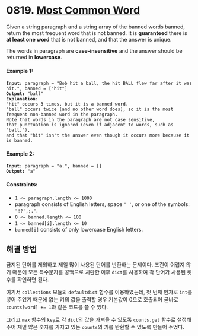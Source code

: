 # 0819. [Most Common Word](https://leetcode.com/problems/most-common-word)

Given a string paragraph and a string array of the banned words banned, return the most frequent word that is not banned. It is **guaranteed** there is **at least one word** that is not banned, and that the answer is unique.

The words in paragraph are **case-insensitive** and the answer should be returned in **lowercase**.

#### Example 1:

<pre><code><strong>Input:</strong> paragraph = "Bob hit a ball, the hit BALL flew far after it was hit.", banned = ["hit"]
<strong>Output:</strong> "ball"
<strong>Explanation:</strong>
"hit" occurs 3 times, but it is a banned word.
"ball" occurs twice (and no other word does), so it is the most frequent non-banned word in the paragraph. 
Note that words in the paragraph are not case sensitive,
that punctuation is ignored (even if adjacent to words, such as "ball,"), 
and that "hit" isn't the answer even though it occurs more because it is banned.</code></pre>

#### Example 2:

<pre><code><strong>Input:</strong> paragraph = "a.", banned = []
<strong>Output:</strong> "a"</code></pre>

#### Constraints:

- `1 <= paragraph.length <= 1000`
- paragraph consists of English letters, space `' '`, or one of the symbols: `"!?',;."`.
- `0 <= banned.length <= 100`
- `1 <= banned[i].length <= 10`
- `banned[i]` consists of only lowercase English letters.

## 해결 방법

금지된 단어를 제외하고 제일 많이 사용된 단어를 반환하는 문제이다. 조건이 어렵지 않기 때문에 모든 특수문자를 공백으로 치환한 이후 `dict`를 사용하여 각 단어가 사용된 횟수를 확인하면 된다.

여기서 `collections` 모듈의 `defaultdict` 함수를 이용하였는데, 첫 번째 인자로 `int`를 넣어 주었기 때문에 없는 키의 값을 출력할 경우 기본값이 0으로 호출되어 곧바로 `counts[word] += 1`과 같은 코드를 쓸 수 있다.

그리고 `max` 함수의 `key`로 각 `dict`의 값을 가져올 수 있도록 `counts.get` 함수로 설정해 주어 제일 많은 숫자를 가지고 있는 `counts`의 키를 반환할 수 있도록 만들어 주었다.
